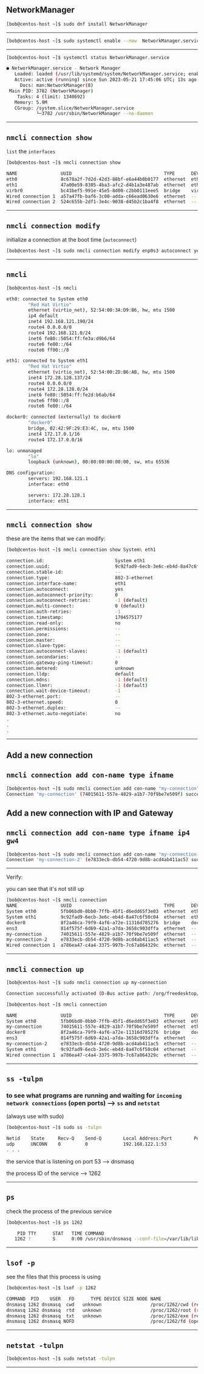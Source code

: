 

## NetworkManager


```bash
[bob@centos-host ~]$ sudo dnf install NetworkManager
```

________________________________________________________________________________________________




```bash
[bob@centos-host ~]$ sudo systemctl enable --now  NetworkManager.service
```

________________________________________________________________________________________________






```bash
[bob@centos-host ~]$ systemctl status NetworkManager.service

● NetworkManager.service - Network Manager
   Loaded: loaded (/usr/lib/systemd/system/NetworkManager.service; enabled; vendor prese>
   Active: active (running) since Sun 2023-05-21 17:45:06 UTC; 13s ago
     Docs: man:NetworkManager(8)
 Main PID: 3782 (NetworkManager)
    Tasks: 4 (limit: 1340692)
   Memory: 5.9M
   CGroup: /system.slice/NetworkManager.service
           └─3782 /usr/sbin/NetworkManager --no-daemon
```

________________________________________________________________________________________________



## `nmcli connection show`

`list` the `interfaces`

```bash
[bob@centos-host ~]$ nmcli connection show

NAME                UUID                                  TYPE      DEVICE 
eth0                8c678a2f-7d2d-42d3-88bf-e6a44b0b0177  ethernet  eth0   
eth1                47a00e59-8305-4ba3-afc2-d4b1a3e487ab  ethernet  eth1   
virbr0              bc41bef5-991e-45e5-8d00-c2bb0111eee5  bridge    virbr0 
Wired connection 1  a57a47fb-baf6-3c00-adda-c66ead0630e6  ethernet  --     
Wired connection 2  524c655b-2df1-3e4c-9038-d45b2c1ba4f8  ethernet  --    
```

________________________________________________________________________________________________

## `nmcli connection modify`

initialize a connection at the boot time (`autoconnect`)

```bash
[bob@centos-host ~]$ sudo nmcli connection modify enp0s3 autoconnect yes
```

________________________________________________________________________________________________


## `nmcli`

```bash
[bob@centos-host ~]$ nmcli

eth0: connected to System eth0
        "Red Hat Virtio"
        ethernet (virtio_net), 52:54:00:3A:D9:B6, hw, mtu 1500
        ip4 default
        inet4 192.168.121.190/24
        route4 0.0.0.0/0
        route4 192.168.121.0/24
        inet6 fe80::5054:ff:fe3a:d9b6/64
        route6 fe80::/64
        route6 ff00::/8

eth1: connected to System eth1
        "Red Hat Virtio"
        ethernet (virtio_net), 52:54:00:2D:B6:AB, hw, mtu 1500
        inet4 172.28.128.137/24
        route4 0.0.0.0/0
        route4 172.28.128.0/24
        inet6 fe80::5054:ff:fe2d:b6ab/64
        route6 ff00::/8
        route6 fe80::/64

docker0: connected (externally) to docker0
        "docker0"
        bridge, 02:42:9F:29:E3:4C, sw, mtu 1500
        inet4 172.17.0.1/16
        route4 172.17.0.0/16

lo: unmanaged
        "lo"
        loopback (unknown), 00:00:00:00:00:00, sw, mtu 65536

DNS configuration:
        servers: 192.168.121.1
        interface: eth0

        servers: 172.28.128.1
        interface: eth1

```

________________________________________________________________________________________________




## `nmcli connection show`

these are the items that we can modify:

```bash
[bob@centos-host ~]$ nmcli connection show System\ eth1

connection.id:                          System eth1
connection.uuid:                        9c92fad9-6ecb-3e6c-eb4d-8a47c6f50c04
connection.stable-id:                   --
connection.type:                        802-3-ethernet
connection.interface-name:              eth1
connection.autoconnect:                 yes
connection.autoconnect-priority:        0
connection.autoconnect-retries:         -1 (default)
connection.multi-connect:               0 (default)
connection.auth-retries:                -1
connection.timestamp:                   1704575177
connection.read-only:                   no
connection.permissions:                 --
connection.zone:                        --
connection.master:                      --
connection.slave-type:                  --
connection.autoconnect-slaves:          -1 (default)
connection.secondaries:                 --
connection.gateway-ping-timeout:        0
connection.metered:                     unknown
connection.lldp:                        default
connection.mdns:                        -1 (default)
connection.llmnr:                       -1 (default)
connection.wait-device-timeout:         -1
802-3-ethernet.port:                    --
802-3-ethernet.speed:                   0
802-3-ethernet.duplex:                  --
802-3-ethernet.auto-negotiate:          no
.
.
.
```

________________________________________________________________________________________________


## Add a new connection

## `nmcli connection add con-name type ifname`

```bash
[bob@centos-host ~]$ sudo nmcli connection add con-name "my-connection" type ethernet ifname eth1
Connection 'my-connection' (74015611-557e-4829-a1b7-70f9be7e509f) successfully added.
```


## Add a new connection with IP and Gateway

## `nmcli connection add con-name type ifname ip4 gw4`

```bash
[bob@centos-host ~]$ sudo nmcli connection add con-name "my-connection-2" type ethernet ifname eth1 ip4 1.2.3.4/24 gw4 8.8.8.8
Connection 'my-connection-2' (e7833ecb-db54-4720-9d8b-acd4ab411ac5) successfully added.
```

________________________________________________________________________________________________


Verify:

you can see that it's not still up

```bash
[bob@centos-host ~]$ nmcli connection
NAME                UUID                                  TYPE      DEVICE  
System eth0         5fb06bd0-0bb0-7ffb-45f1-d6edd65f3e03  ethernet  eth0    
System eth1         9c92fad9-6ecb-3e6c-eb4d-8a47c6f50c04  ethernet  eth1    
docker0             8f2a46ca-79f9-4af6-a72e-11316d785276  bridge    docker0 
ens3                814f575f-6d69-42a1-a7da-3658c903dffa  ethernet  --      
my-connection       74015611-557e-4829-a1b7-70f9be7e509f  ethernet  --      
my-connection-2     e7833ecb-db54-4720-9d8b-acd4ab411ac5  ethernet  --      
Wired connection 1  a786ea47-c4a4-3375-997b-7c67a864329c  ethernet  --
```

________________________________________________________________________________________________


## `nmcli connection up`

```bash
[bob@centos-host ~]$ sudo nmcli connection up my-connection

Connection successfully activated (D-Bus active path: /org/freedesktop/NetworkManager/ActiveConnection/4)
```

```bash
[bob@centos-host ~]$ nmcli connection

NAME                UUID                                  TYPE      DEVICE  
System eth0         5fb06bd0-0bb0-7ffb-45f1-d6edd65f3e03  ethernet  eth0    
my-connection       74015611-557e-4829-a1b7-70f9be7e509f  ethernet  eth1    
docker0             8f2a46ca-79f9-4af6-a72e-11316d785276  bridge    docker0 
ens3                814f575f-6d69-42a1-a7da-3658c903dffa  ethernet  --      
my-connection-2     e7833ecb-db54-4720-9d8b-acd4ab411ac5  ethernet  --      
System eth1         9c92fad9-6ecb-3e6c-eb4d-8a47c6f50c04  ethernet  --      
Wired connection 1  a786ea47-c4a4-3375-997b-7c67a864329c  ethernet  --      
```

________________________________________________________________________________________________


## `ss -tulpn`

### to see what programs are running and waiting for `incoming network connections` (open ports) --> `ss` and `netstat`

(always use with sudo)

```bash
[bob@centos-host ~]$ sudo ss -tulpn

Netid    State     Recv-Q    Send-Q        Local Address:Port        Peer Address:Port   Process                                                                                  
udp      UNCONN    0         0             192.168.122.1:53               0.0.0.0:*       users:(("dnsmasq",pid=1262,fd=5))                                                       
. . .
```

the service that is listening on port 53    -->   dnsmasq

the process ID of the service               -->   1262


________________________________________________________________________________________________


## `ps`


check the process of the previous service


```bash
[bob@centos-host ~]$ ps 1262

    PID TTY      STAT   TIME COMMAND
   1262 ?        S      0:00 /usr/sbin/dnsmasq --conf-file=/var/lib/libvirt/dnsmasq/defau
```

________________________________________________________________________________________________


## `lsof -p`

see the files that this process is using

```bash
[bob@centos-host ~]$ lsof -p 1262

COMMAND  PID    USER   FD      TYPE DEVICE SIZE NODE NAME
dnsmasq 1262 dnsmasq  cwd   unknown                  /proc/1262/cwd (readlink: Permission denied)
dnsmasq 1262 dnsmasq  rtd   unknown                  /proc/1262/root (readlink: Permission denied)
dnsmasq 1262 dnsmasq  txt   unknown                  /proc/1262/exe (readlink: Permission denied)
dnsmasq 1262 dnsmasq NOFD                            /proc/1262/fd (opendir: Permission denied)
```

________________________________________________________________________________________________



## `netstat -tulpn`


```bash
[bob@centos-host ~]$ sudo netstat -tulpn
```

________________________________________________________________________________________________
